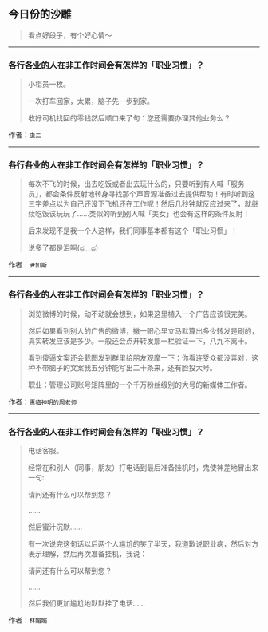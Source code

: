 ## 今日份的沙雕

> 看点好段子，有个好心情～


 
---

### 各行各业的人在非工作时间会有怎样的「职业习惯」？

> 小柜员一枚。
> 
> 一次打车回家，太累，脑子先一步到家。
> 
> 收好司机找回的零钱然后顺口来了句：您还需要办理其他业务么？


作者：`虫二`

---

### 各行各业的人在非工作时间会有怎样的「职业习惯」？

> 每次不飞的时候，出去吃饭或者出去玩什么的，只要听到有人喊「服务员」，都会条件反射地转身寻找那个声音源准备过去提供帮助！有时听到这三字差点以为自己还没下飞机还在工作呢！然后几秒钟就反应过来了，就继续吃饭该玩玩了……类似的听到别人喊「美女」也会有这样的条件反射！
> 
> 后来发现不是我一个人这样，我们同事基本都有这个「职业习惯」！
> 
> 说多了都是泪啊(ಥ﹏ಥ)


作者：`尹如斯`

---

### 各行各业的人在非工作时间会有怎样的「职业习惯」？

> 浏览微博的时候，动不动就会想到，如果这里植入一个广告应该很完美。
> 
> 然后如果看到别人的广告的微博，撇一眼心里立马默算出多少转发是刷的，真实转发应该是多少。一般还会点开转发那一栏验证一下，八九不离十。
> 
> 看到傻逼文案还会截图发到群里给朋友观摩一下：你看连受众都没弄对，这种不带脑子的文案我五分钟能写出二十条来，还有脸投大号。
> 
> 职业：管理公司账号矩阵里的一个千万粉丝级别的大号的新媒体工作者。


作者：`惠临神明的周老师`

---

### 各行各业的人在非工作时间会有怎样的「职业习惯」？

> 电话客服。
> 
> 经常在和别人（同事，朋友）打电话到最后准备挂机时，鬼使神差地冒出来一句:
> 
> 请问还有什么可以帮到您？
> 
> ……
> 
> 然后蜜汁沉默……
> 
> 有一次说完这句话以后两个人尴尬的笑了半天，我道歉说职业病，然后对方表示理解，然后再次准备挂机，我说：
> 
> 请问还有什么可以帮到您？
> 
> ……
> 
> 然后我们更加尴尬地默默挂了电话……


作者：`林媚媚`